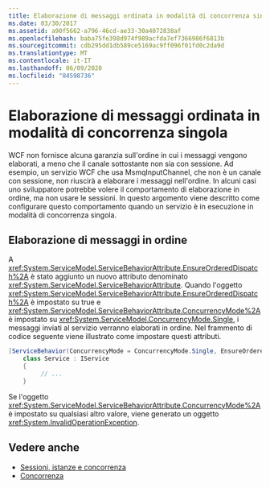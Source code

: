 ```yaml
---
title: Elaborazione di messaggi ordinata in modalità di concorrenza singola
ms.date: 03/30/2017
ms.assetid: a90f5662-a796-46cd-ae33-30a4072838af
ms.openlocfilehash: baba75fe398d974f989acfda7ef7366986f6813b
ms.sourcegitcommit: cdb295dd1db589ce5169ac9ff096f01fd0c2da9d
ms.translationtype: MT
ms.contentlocale: it-IT
ms.lasthandoff: 06/09/2020
ms.locfileid: "84598736"
---
```

# <a name="ordered-processing-of-messages-in-single-concurrency-mode"></a>Elaborazione di messaggi ordinata in modalità di concorrenza singola
WCF non fornisce alcuna garanzia sull'ordine in cui i messaggi vengono elaborati, a meno che il canale sottostante non sia con sessione.  Ad esempio, un servizio WCF che usa MsmqInputChannel, che non è un canale con sessione, non riuscirà a elaborare i messaggi nell'ordine. In alcuni casi uno sviluppatore potrebbe volere il comportamento di elaborazione in ordine, ma non usare le sessioni. In questo argomento viene descritto come configurare questo comportamento quando un servizio è in esecuzione in modalità di concorrenza singola.  
  
## <a name="in-order-message-processing"></a>Elaborazione di messaggi in ordine  
 A <xref:System.ServiceModel.ServiceBehaviorAttribute.EnsureOrderedDispatch%2A> è stato aggiunto un nuovo attributo denominato <xref:System.ServiceModel.ServiceBehaviorAttribute>. Quando l'oggetto <xref:System.ServiceModel.ServiceBehaviorAttribute.EnsureOrderedDispatch%2A> è impostato su true e <xref:System.ServiceModel.ServiceBehaviorAttribute.ConcurrencyMode%2A> è impostato su <xref:System.ServiceModel.ConcurrencyMode.Single>, i messaggi inviati al servizio verranno elaborati in ordine. Nel frammento di codice seguente viene illustrato come impostare questi attributi.  
  
```csharp
[ServiceBehavior(ConcurrencyMode = ConcurrencyMode.Single, EnsureOrderedDispatch = true )]  
    class Service : IService  
    {  
         // ...  
    }  
```  
  
 Se l'oggetto <xref:System.ServiceModel.ServiceBehaviorAttribute.ConcurrencyMode%2A> è impostato su qualsiasi altro valore, viene generato un oggetto <xref:System.InvalidOperationException>.  
  
## <a name="see-also"></a>Vedere anche

- [Sessioni, istanze e concorrenza](sessions-instancing-and-concurrency.md)
- [Concorrenza](../samples/concurrency.md)

